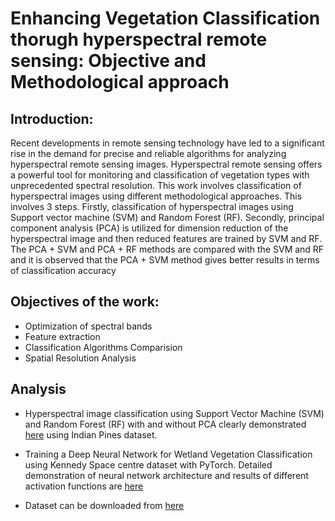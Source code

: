 # Enhancing Vegetation Classification thorugh hyperspectral remote sensing: Objective and Methodological approach
## Introduction:
Recent developments in remote sensing technology have led to a significant rise in the demand for precise and reliable algorithms for analyzing hyperspectral remote sensing images. Hyperspectral remote sensing offers a powerful tool for monitoring and classification of vegetation types with unprecedented spectral resolution. This work involves classification of hyperspectral images using different methodological approaches. This involves 3 steps. Firstly, classification of hyperspectral images using Support vector machine (SVM) and Random Forest (RF). Secondly, principal component analysis (PCA) is utilized for dimension reduction of the hyperspectral image and then reduced features are trained by SVM and RF. The PCA + SVM and PCA + RF methods are compared with the SVM and RF and it is observed that the PCA + SVM method gives better results in terms of classification accuracy
## Objectives of the work:
- Optimization of spectral bands
- Feature extraction
- Classification Algorithms Comparision
- Spatial Resolution Analysis

## Analysis
- Hyperspectral image classification using Support Vector Machine (SVM) and Random Forest (RF) with and without PCA clearly demonstrated  [here](https://github.com/pavankz/Hyperspectral-Image-Classification/blob/main/PCA.ipynb) using Indian Pines dataset.
- Training a Deep Neural Network for Wetland Vegetation Classification using Kennedy Space centre dataset with PyTorch. Detailed demonstration of neural network architecture and results of different activation functions are [here](https://github.com/pavankz/Hyperspectral-Image-Classification/blob/main/Pytorch_1DNN.ipynb)

- Dataset can be downloaded from [here](https://www.ehu.eus/ccwintco/index.php?title=Hyperspectral_Remote_Sensing_Scenes#Indian_Pines)
